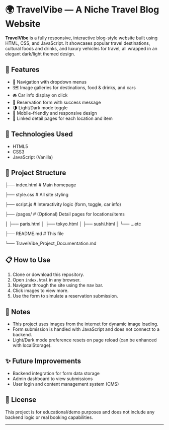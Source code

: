 # 🌍 TravelVibe — A Niche Travel Blog Website

**TravelVibe** is a fully responsive, interactive blog-style website built using HTML, CSS, and JavaScript. It showcases popular travel destinations, cultural foods and drinks, and luxury vehicles for travel, all wrapped in an elegant dark/light themed design.

## 📸 Features

- 🔗 Navigation with dropdown menus  
- 🗺️ Image galleries for destinations, food & drinks, and cars  
- 🚘 Car info display on click  
- 📝 Reservation form with success message  
- 🌗 Light/Dark mode toggle  
- 🎯 Mobile-friendly and responsive design  
- 📎 Linked detail pages for each location and item

## 🚀 Technologies Used

- HTML5  
- CSS3  
- JavaScript (Vanilla)

## 📁 Project Structure

├── index.html # Main homepage

├── style.css # All site styling

├── script.js # Interactivity logic (form, toggle, car info)

├── /pages/ # (Optional) Detail pages for locations/items

│ ├── paris.html
│ ├── tokyo.html
│ ├── sushi.html
│ └── ...etc

├── README.md # This file

└── TravelVibe_Project_Documentation.md


## 📋 How to Use

1. Clone or download this repository.  
2. Open `index.html` in any browser.  
3. Navigate through the site using the nav bar.  
4. Click images to view more.  
5. Use the form to simulate a reservation submission.

## 📌 Notes

- This project uses images from the internet for dynamic image loading.  
- Form submission is handled with JavaScript and does not connect to a backend.  
- Light/Dark mode preference resets on page reload (can be enhanced with localStorage).

## ✨ Future Improvements

- Backend integration for form data storage  
- Admin dashboard to view submissions  
- User login and content management system (CMS)  

## 📄 License

This project is for educational/demo purposes and does not include any backend logic or real booking capabilities.

---



